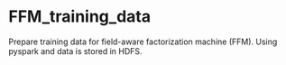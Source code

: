 # FFM_training_data
Prepare training data for field-aware factorization machine (FFM).
Using pyspark and data is stored in HDFS.
